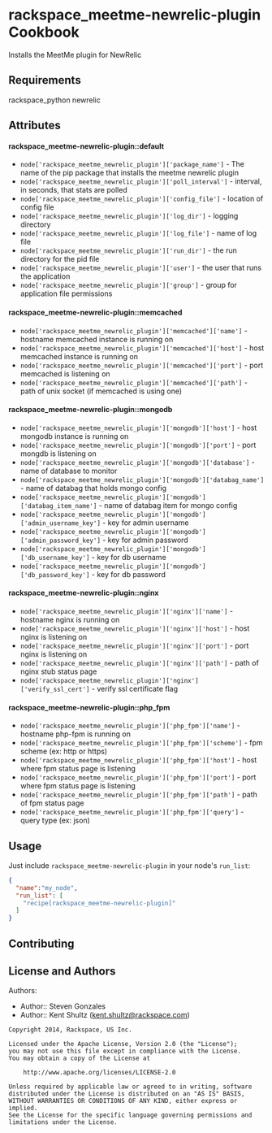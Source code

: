 rackspace_meetme-newrelic-plugin Cookbook
===============================
Installs the MeetMe plugin for NewRelic


Requirements
------------
rackspace_python
newrelic


Attributes
----------
#### rackspace_meetme-newrelic-plugin::default
* `node['rackspace_meetme_newrelic_plugin']['package_name']` - The name of the pip package that installs the meetme newrelic plugin  
* `node['rackspace_meetme_newrelic_plugin']['poll_interval']` - interval, in seconds, that stats are polled  
* `node['rackspace_meetme_newrelic_plugin']['config_file']` -  location of config file
* `node['rackspace_meetme_newrelic_plugin']['log_dir']` - logging directory
* `node['rackspace_meetme_newrelic_plugin']['log_file']` - name of log file
* `node['rackspace_meetme_newrelic_plugin']['run_dir']` -  the run directory for the pid file
* `node['rackspace_meetme_newrelic_plugin']['user']` -  the user that runs the application 
* `node['rackspace_meetme_newrelic_plugin']['group']` -  group for application file permissions 

#### rackspace_meetme-newrelic-plugin::memcached
* `node['rackspace_meetme_newrelic_plugin']['memcached']['name']` - hostname memcached instance is running on
* `node['rackspace_meetme_newrelic_plugin']['memcached']['host']` - host memcached instance is running on
* `node['rackspace_meetme_newrelic_plugin']['memcached']['port']` - port memcached is listening on
* `node['rackspace_meetme_newrelic_plugin']['memcached']['path']` - path of unix socket (if memcached is using one)

#### rackspace_meetme-newrelic-plugin::mongodb
* `node['rackspace_meetme_newrelic_plugin']['mongodb']['host']` - host mongodb instance is running on
* `node['rackspace_meetme_newrelic_plugin']['mongodb']['port']` - port mongdb is listening on
* `node['rackspace_meetme_newrelic_plugin']['mongodb']['database']` - name of database to monitor
* `node['rackspace_meetme_newrelic_plugin']['mongodb']['databag_name']` - name of databag that holds mongo config
* `node['rackspace_meetme_newrelic_plugin']['mongodb']['databag_item_name']` - name of databag item for mongo config
* `node['rackspace_meetme_newrelic_plugin']['mongodb']['admin_username_key']` - key for admin username
* `node['rackspace_meetme_newrelic_plugin']['mongodb']['admin_password_key']` - key for admin password
* `node['rackspace_meetme_newrelic_plugin']['mongodb']['db_username_key']` - key for db username
* `node['rackspace_meetme_newrelic_plugin']['mongodb']['db_password_key']` - key for db password

#### rackspace_meetme-newrelic-plugin::nginx
* `node['rackspace_meetme_newrelic_plugin']['nginx']['name']` - hostname nginx is running on
* `node['rackspace_meetme_newrelic_plugin']['nginx']['host']` - host nginx is listening on
* `node['rackspace_meetme_newrelic_plugin']['nginx']['port']` - port nginx is listening on
* `node['rackspace_meetme_newrelic_plugin']['nginx']['path']` - path of nginx stub status page
* `node['rackspace_meetme_newrelic_plugin']['nginx']['verify_ssl_cert']` - verify ssl certificate flag

#### rackspace_meetme-newrelic-plugin::php_fpm
* `node['rackspace_meetme_newrelic_plugin']['php_fpm']['name']` - hostname php-fpm is running on
* `node['rackspace_meetme_newrelic_plugin']['php_fpm']['scheme']` - fpm scheme (ex: http or https)
* `node['rackspace_meetme_newrelic_plugin']['php_fpm']['host']` - host where fpm status page is listening
* `node['rackspace_meetme_newrelic_plugin']['php_fpm']['port']` - port where fpm status page is listening
* `node['rackspace_meetme_newrelic_plugin']['php_fpm']['path']` - path of fpm status page 
* `node['rackspace_meetme_newrelic_plugin']['php_fpm']['query']` - query type (ex: json)


Usage
-----
Just include `rackspace_meetme-newrelic-plugin` in your node's `run_list`:

```json
{
  "name":"my_node",
  "run_list": [
    "recipe[rackspace_meetme-newrelic-plugin]"
  ]
}
```

Contributing
------------

License and Authors
-------------------
Authors: 

- Author:: Steven Gonzales
- Author:: Kent Shultz (kent.shultz@rackspace.com)

```text
Copyright 2014, Rackspace, US Inc.

Licensed under the Apache License, Version 2.0 (the "License");
you may not use this file except in compliance with the License.
You may obtain a copy of the License at

    http://www.apache.org/licenses/LICENSE-2.0

Unless required by applicable law or agreed to in writing, software
distributed under the License is distributed on an "AS IS" BASIS,
WITHOUT WARRANTIES OR CONDITIONS OF ANY KIND, either express or implied.
See the License for the specific language governing permissions and
limitations under the License.
```

